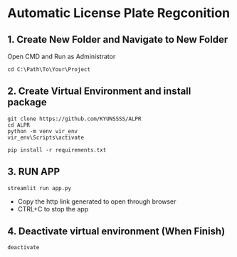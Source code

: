 # Automatic License Plate Regconition

## 1. Create New Folder and Navigate to New Folder
Open CMD and Run as Administrator
    
    cd C:\Path\To\Your\Project
## 2. Create Virtual Environment and install package

    
    git clone https://github.com/KYUNSSSS/ALPR
    cd ALPR
    python -m venv vir_env
    vir_env\Scripts\activate
    
    pip install -r requirements.txt
    

## 3. RUN APP
    streamlit run app.py

- Copy the http link generated to open through browser
- CTRL+C to stop the app 
## 4. Deactivate virtual environment (When Finish)
    deactivate 





